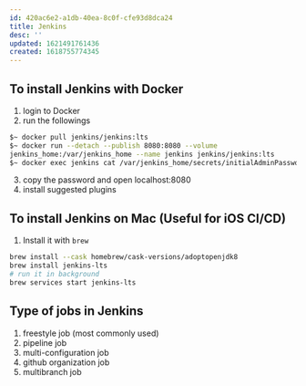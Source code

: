 ```yaml
---
id: 420ac6e2-a1db-40ea-8c0f-cfe93d8dca24
title: Jenkins
desc: ''
updated: 1621491761436
created: 1618755774345
---
```


## To install Jenkins with Docker

1. login to Docker
2. run the followings
````bash
$~ docker pull jenkins/jenkins:lts
$~ docker run --detach --publish 8080:8080 --volume
jenkins_home:/var/jenkins_home --name jenkins jenkins/jenkins:lts
$~ docker exec jenkins cat /var/jenkins_home/secrets/initialAdminPassword
````
3. copy the password and open localhost:8080
4. install suggested plugins

## To install Jenkins on Mac (Useful for iOS CI/CD)

1. Install it with `brew`
```bash
brew install --cask homebrew/cask-versions/adoptopenjdk8
brew install jenkins-lts
# run it in background
brew services start jenkins-lts
```

## Type of jobs in Jenkins

1. freestyle job (most commonly used)
2. pipeline job
3. multi-configuration job
4. github organization job
5. multibranch job